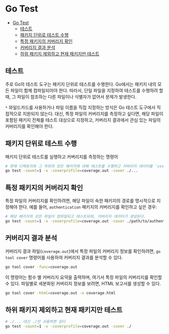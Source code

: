 # Go Test

- [Go Test](#go-test)
    - [테스트](#테스트)
    - [패키지 단위로 테스트 수행](#패키지-단위로-테스트-수행)
    - [특정 패키지의 커버리지 확인](#특정-패키지의-커버리지-확인)
    - [커버리지 결과 분석](#커버리지-결과-분석)
    - [하위 패키지 제외하고 현재 패키지만 테스트](#하위-패키지-제외하고-현재-패키지만-테스트)

## 테스트

주로 Go의 테스트 도구는 패키지 단위로 테스트를 수행한다.
Go에서는 패키지 내의 모든 파일이 함께 컴파일되어야 한다.
따라서, 단일 파일을 지정하여 테스트를 수행하려 할 때, 그 파일이 참조하는 다른 파일이나 식별자가 없어서 문제가 발생한다.

`*` 와일드카드를 사용하거나 파일 이름을 직접 지정하는 방식은 Go 테스트 도구에서 직접적으로 지원되지 않는다.
대신, 특정 파일의 커버리지를 측정하고 싶다면, 해당 파일이 포함된 패키지 전체를 테스트 대상으로 지정하고, 커버리지 결과에서 관심 있는 파일의 커버리지를 확인해야 한다.

## 패키지 단위로 테스트 수행

패키지 단위로 테스트를 실행하고 커버리지를 측정하는 명령어

```bash
# 현재 디렉토리와 그 하위의 모든 패키지에 대해 테스트를 수행하고 커버리지 데이터를 `coverage.out` 파일에 저장합니다.
go test -count=1 -v -coverprofile=coverage.out -cover ./...
```

## 특정 패키지의 커버리지 확인

특정 파일의 커버리지를 확인하려면, 해당 파일이 속한 패키지의 경로를 명시적으로 지정해야 한다.
예를 들어, `authentication` 패키지의 커버리지를 확인하고 싶은 경우:

```bash
# 해당 패키지의 모든 파일이 컴파일되고 테스트되며, 커버리지 데이터가 생성된다.
go test -count=1 -v -coverprofile=coverage.out -cover ./path/to/authentication
```

## 커버리지 결과 분석

커버리지 결과 파일(`coverage.out`)에서 특정 파일의 커버리지 정보를 확인하려면,
`go tool cover` 명령어를 사용하여 커버리지 결과를 분석할 수 있다.

```bash
go tool cover -func=coverage.out
```

이 명령어는 함수 별 커버리지 요약을 출력하며, 여기서 특정 파일의 커버리지를 확인할 수 있다.
파일별로 세분화된 커버리지 정보를 보려면, HTML 보고서를 생성할 수 있다.

```bash
go tool cover -html=coverage.out -o coverage.html
```

## 하위 패키지 제외하고 현재 패키지만 테스트

```bash
# ./... 대신 ./만 사용하면 된다
go test -count=1 -v -coverprofile=coverage.out -cover ./
```
